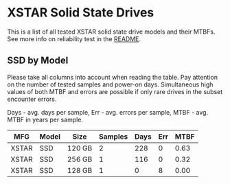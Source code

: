 XSTAR Solid State Drives
========================

This is a list of all tested XSTAR solid state drive models and their MTBFs. See
more info on reliability test in the [README](https://github.com/linuxhw/SMART).

SSD by Model
------------

Please take all columns into account when reading the table. Pay attention on the
number of tested samples and power-on days. Simultaneous high values of both MTBF
and errors are possible if only rare drives in the subset encounter errors.

Days - avg. days per sample,
Err  - avg. errors per sample,
MTBF - avg. MTBF in years per sample.

| MFG       | Model              | Size   | Samples | Days  | Err   | MTBF |
|-----------|--------------------|--------|---------|-------|-------|------|
| XSTAR     | SSD                | 120 GB | 2       | 228   | 0     | 0.63   |
| XSTAR     | SSD                | 256 GB | 1       | 116   | 0     | 0.32   |
| XSTAR     | SSD                | 128 GB | 1       | 0     | 8     | 0.00   |
